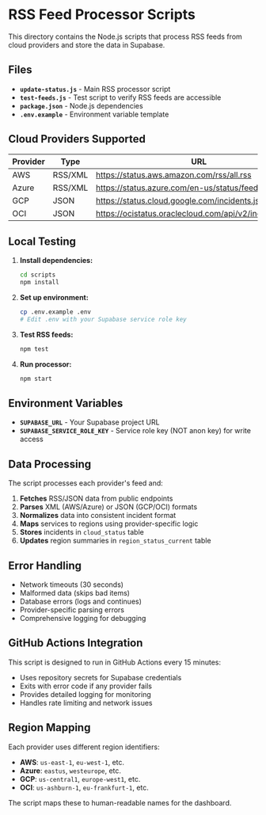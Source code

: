 # RSS Feed Processor Scripts

This directory contains the Node.js scripts that process RSS feeds from cloud providers and store the data in Supabase.

## Files

- **`update-status.js`** - Main RSS processor script
- **`test-feeds.js`** - Test script to verify RSS feeds are accessible
- **`package.json`** - Node.js dependencies
- **`.env.example`** - Environment variable template

## Cloud Providers Supported

| Provider | Type | URL | Status |
|----------|------|-----|--------|
| AWS | RSS/XML | https://status.aws.amazon.com/rss/all.rss | ✅ |
| Azure | RSS/XML | https://status.azure.com/en-us/status/feed/ | ✅ |
| GCP | JSON | https://status.cloud.google.com/incidents.json | ✅ |
| OCI | JSON | https://ocistatus.oraclecloud.com/api/v2/incidents.json | ✅ |

## Local Testing

1. **Install dependencies:**
   ```bash
   cd scripts
   npm install
   ```

2. **Set up environment:**
   ```bash
   cp .env.example .env
   # Edit .env with your Supabase service role key
   ```

3. **Test RSS feeds:**
   ```bash
   npm test
   ```

4. **Run processor:**
   ```bash
   npm start
   ```

## Environment Variables

- **`SUPABASE_URL`** - Your Supabase project URL
- **`SUPABASE_SERVICE_ROLE_KEY`** - Service role key (NOT anon key) for write access

## Data Processing

The script processes each provider's feed and:

1. **Fetches** RSS/JSON data from public endpoints
2. **Parses** XML (AWS/Azure) or JSON (GCP/OCI) formats
3. **Normalizes** data into consistent incident format
4. **Maps** services to regions using provider-specific logic
5. **Stores** incidents in `cloud_status` table
6. **Updates** region summaries in `region_status_current` table

## Error Handling

- Network timeouts (30 seconds)
- Malformed data (skips bad items)
- Database errors (logs and continues)
- Provider-specific parsing errors
- Comprehensive logging for debugging

## GitHub Actions Integration

This script is designed to run in GitHub Actions every 15 minutes:

- Uses repository secrets for Supabase credentials
- Exits with error code if any provider fails
- Provides detailed logging for monitoring
- Handles rate limiting and network issues

## Region Mapping

Each provider uses different region identifiers:

- **AWS**: `us-east-1`, `eu-west-1`, etc.
- **Azure**: `eastus`, `westeurope`, etc.  
- **GCP**: `us-central1`, `europe-west1`, etc.
- **OCI**: `us-ashburn-1`, `eu-frankfurt-1`, etc.

The script maps these to human-readable names for the dashboard.